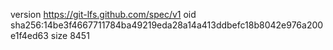 version https://git-lfs.github.com/spec/v1
oid sha256:14be3f4667711784ba49219eda28a14a413ddbefc18b8042e976a200e1f4ed63
size 8451
